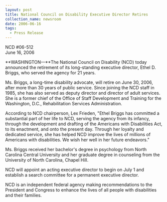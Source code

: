 ```yaml
---
layout: post
title: National Council on Disability Executive Director Retires
collection_name: newsroom
date: 2006-06-16
tags:
  - Press Release
---
```


NCD #06-512\
June 16, 2006

**WASHINGTON—**The National Council on Disability (NCD) today announced the retirement of its long-standing executive director, Ethel D. Briggs, who served the agency for 21 years.

Ms. Briggs, a long-time disability advocate, will retire on June 30, 2006, after more than 30 years of public service. Since joining the NCD staff in 1985, she has also served as deputy director and director of adult services. She is a former chief of the Office of Staff Development and Training for the Washington, D.C., Rehabilitation Services Administration.

According to NCD chairperson, Lex Frieden, "Ethel Briggs has committed a substantial part of her life to NCD, serving the agency from its infancy, through the development and drafting of the Americans with Disabilities Act, to its enactment, and onto the present day. Through her loyalty and dedicated service, she has helped NCD improve the lives of millions of Americans with disabilities. We wish her well in her future endeavors."

Ms. Briggs received her bachelor's degree in psychology from North Carolina Central University and her graduate degree in counseling from the University of North Carolina, Chapel Hill.

NCD will appoint an acting executive director to begin on July 1 and establish a search committee for a permanent executive director.

NCD is an independent federal agency making recommendations to the President and Congress to enhance the lives of all people with disabilities and their families.
